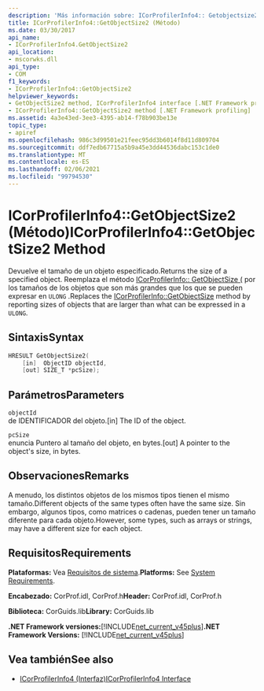 ```yaml
---
description: 'Más información sobre: ICorProfilerInfo4:: Getobjectsize2 ((método)'
title: ICorProfilerInfo4::GetObjectSize2 (Método)
ms.date: 03/30/2017
api_name:
- ICorProfilerInfo4.GetObjectSize2
api_location:
- mscorwks.dll
api_type:
- COM
f1_keywords:
- ICorProfilerInfo4::GetObjectSize2
helpviewer_keywords:
- GetObjectSize2 method, ICorProfilerInfo4 interface [.NET Framework profiling]
- ICorProfilerInfo4::GetObjectSize2 method [.NET Framework profiling]
ms.assetid: 4a3e43ed-3ee3-4395-ab14-f78b903be13e
topic_type:
- apiref
ms.openlocfilehash: 986c3d99501e21feec95dd3b6014f8d11d809704
ms.sourcegitcommit: ddf7edb67715a5b9a45e3dd44536dabc153c1de0
ms.translationtype: MT
ms.contentlocale: es-ES
ms.lasthandoff: 02/06/2021
ms.locfileid: "99794530"
---
```

# <a name="icorprofilerinfo4getobjectsize2-method"></a><span data-ttu-id="2749f-103">ICorProfilerInfo4::GetObjectSize2 (Método)</span><span class="sxs-lookup"><span data-stu-id="2749f-103">ICorProfilerInfo4::GetObjectSize2 Method</span></span>

<span data-ttu-id="2749f-104">Devuelve el tamaño de un objeto especificado.</span><span class="sxs-lookup"><span data-stu-id="2749f-104">Returns the size of a specified object.</span></span> <span data-ttu-id="2749f-105">Reemplaza el método [ICorProfilerInfo:: GetObjectSize (](icorprofilerinfo-getobjectsize-method.md) por los tamaños de los objetos que son más grandes que los que se pueden expresar en `ULONG` .</span><span class="sxs-lookup"><span data-stu-id="2749f-105">Replaces the [ICorProfilerInfo::GetObjectSize](icorprofilerinfo-getobjectsize-method.md) method by reporting sizes of objects that are larger than what can be expressed in a `ULONG`.</span></span>  
  
## <a name="syntax"></a><span data-ttu-id="2749f-106">Sintaxis</span><span class="sxs-lookup"><span data-stu-id="2749f-106">Syntax</span></span>  
  
```cpp  
HRESULT GetObjectSize2(  
    [in]  ObjectID objectId,  
    [out] SIZE_T *pcSize);  
```  
  
## <a name="parameters"></a><span data-ttu-id="2749f-107">Parámetros</span><span class="sxs-lookup"><span data-stu-id="2749f-107">Parameters</span></span>  

 `objectId`  
 <span data-ttu-id="2749f-108">de IDENTIFICADOR del objeto.</span><span class="sxs-lookup"><span data-stu-id="2749f-108">[in] The ID of the object.</span></span>  
  
 `pcSize`  
 <span data-ttu-id="2749f-109">enuncia Puntero al tamaño del objeto, en bytes.</span><span class="sxs-lookup"><span data-stu-id="2749f-109">[out] A pointer to the object's size, in bytes.</span></span>  
  
## <a name="remarks"></a><span data-ttu-id="2749f-110">Observaciones</span><span class="sxs-lookup"><span data-stu-id="2749f-110">Remarks</span></span>  

 <span data-ttu-id="2749f-111">A menudo, los distintos objetos de los mismos tipos tienen el mismo tamaño.</span><span class="sxs-lookup"><span data-stu-id="2749f-111">Different objects of the same types often have the same size.</span></span> <span data-ttu-id="2749f-112">Sin embargo, algunos tipos, como matrices o cadenas, pueden tener un tamaño diferente para cada objeto.</span><span class="sxs-lookup"><span data-stu-id="2749f-112">However, some types, such as arrays or strings, may have a different size for each object.</span></span>  
  
## <a name="requirements"></a><span data-ttu-id="2749f-113">Requisitos</span><span class="sxs-lookup"><span data-stu-id="2749f-113">Requirements</span></span>  

 <span data-ttu-id="2749f-114">**Plataformas:** Vea [Requisitos de sistema](../../get-started/system-requirements.md).</span><span class="sxs-lookup"><span data-stu-id="2749f-114">**Platforms:** See [System Requirements](../../get-started/system-requirements.md).</span></span>  
  
 <span data-ttu-id="2749f-115">**Encabezado:** CorProf.idl, CorProf.h</span><span class="sxs-lookup"><span data-stu-id="2749f-115">**Header:** CorProf.idl, CorProf.h</span></span>  
  
 <span data-ttu-id="2749f-116">**Biblioteca:** CorGuids.lib</span><span class="sxs-lookup"><span data-stu-id="2749f-116">**Library:** CorGuids.lib</span></span>  
  
 <span data-ttu-id="2749f-117">**.NET Framework versiones:**[!INCLUDE[net_current_v45plus](../../../../includes/net-current-v45plus-md.md)]</span><span class="sxs-lookup"><span data-stu-id="2749f-117">**.NET Framework Versions:** [!INCLUDE[net_current_v45plus](../../../../includes/net-current-v45plus-md.md)]</span></span>  
  
## <a name="see-also"></a><span data-ttu-id="2749f-118">Vea también</span><span class="sxs-lookup"><span data-stu-id="2749f-118">See also</span></span>

- [<span data-ttu-id="2749f-119">ICorProfilerInfo4 (Interfaz)</span><span class="sxs-lookup"><span data-stu-id="2749f-119">ICorProfilerInfo4 Interface</span></span>](icorprofilerinfo4-interface.md)
